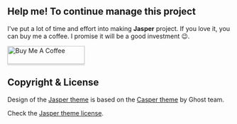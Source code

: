 ## Help me! To continue manage this project

I've put a lot of time and effort into making **Jasper** project. If you love it, you can buy me a coffee. I promise it will be a good investment 😉.

<a href="https://www.buymeacoffee.com/mittalyashu" target="_blank"><img src="https://www.buymeacoffee.com/assets/img/custom_images/orange_img.png" alt="Buy Me A Coffee" style="height: 41px !important;width: 174px !important;box-shadow: 0px 3px 2px 0px rgba(190, 190, 190, 0.5) !important;-webkit-box-shadow: 0px 3px 2px 0px rgba(190, 190, 190, 0.5) !important;" ></a>

## Copyright & License

Design of the [Jasper theme](https://gitlab.com/mittalyashu/jasper) is based on the [Casper theme](https://github.com/TryGhost/Casper/blob/master/LICENSE) by Ghost team.

Check the [Jasper theme license](https://gitlab.com/mittalyashu/jasper/blob/master/LICENSE).